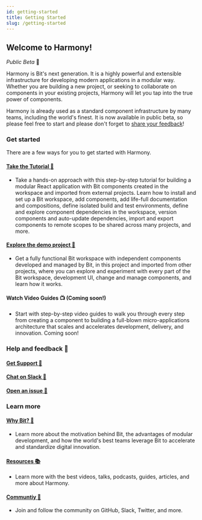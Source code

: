 ```yaml
---
id: getting-started
title: Getting Started
slug: /getting-started
---
```


## Welcome to Harmony!  

*Public Beta* :tada:

Harmony is Bit's next generation. It is a highly powerful and extensible infrastructure for developing modern applications in a modular way. Whether you are building a new project, or seeking to collaborate on components in your existing projects, Harmony will let you tap into the true power of components.   

Harmony is already used as a standard component infrastructure by many teams, including the world's finest. It is now available in public beta, so please feel free to start and please don't forget to [share your feedback](https://github.com/teambit/bit/issues)!  

### Get started

There are a few ways for you to get started with Harmony.  

#### [Take the Tutorial :feet:](/tutorial/install-bit)

- Take a hands-on approach with this step-by-step tutorial for building a modular React application with Bit components created in the workspace and imported from external projects. Learn how to install and set up a Bit workspace, add components, add life-full documentation and compositions, define isolated build and test environments, define and explore component dependencies in the workspace, version components and auto-update dependencies, import and export components to remote scopes to be shared across many projects, and more.  

#### [Explore the demo project :crystal_ball:](/demo/try-bit)

- Get a fully functional Bit workspace with independent components developed and managed by Bit, in this project and imported from other projects, where you can explore and experiment with every part of the Bit workspace, development UI, change and manage components, and learn how it works.  

#### Watch Video Guides :tv:  (**Coming soon!**)

- Start with step-by-step video guides to walk you through every step from creating a component to building a full-blown micro-applications architecture that scales and accelerates development, delivery, and innovation. Coming soon!  


### Help and feedback :raising_hand:

#### [Get Support :email:](https://bit.dev/support)  

#### [Chat on Slack :beers:](https://join.slack.com/t/bit-dev-community/shared_invite/enQtNzM2NzQ3MTQzMTg3LWI2YmFmZjQwMTkxNmFmNTVkYzU2MGI2YjgwMmJlZDdkNWVhOGIzZDFlYjg4MGRmOTM4ODAxNTIxMTMwNWVhMzg)  

#### [Open an issue :wrench:](https://github.com/teambit/bit/issues)  


### Learn more

#### [Why Bit? :rocket:](/why-bit) 

- Learn more about the motivation behind Bit, the advantages of modular development, and how the world's best teams leverage Bit to accelerate and standardize digital innovation.  

#### [Resources :books:](/community/resources)

- Learn more with the best videos, talks, podcasts, guides, articles, and more about Harmony.  

#### [Communtiy :busts_in_silhouette:](/community/resources)

- Join and follow the community on GitHub, Slack, Twitter, and more.

